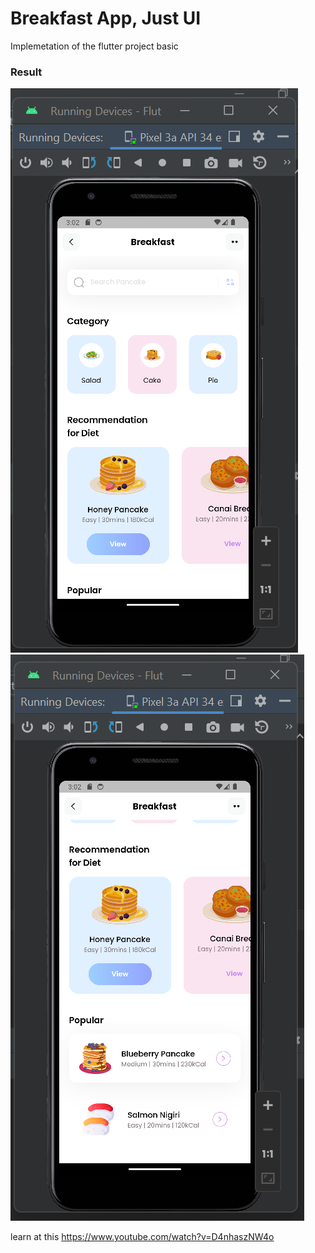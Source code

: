 # Breakfast App, Just UI
Implemetation of the flutter project basic

<h3>Result </h3>
<img src = 'https://github.com/latifaharums/breakfast-apps/blob/main/Screenshot%202023-08-27%20150252.png'/>
<img src = 'https://github.com/latifaharums/breakfast-apps/blob/main/Screenshot%202023-08-27%20150309.png'/>

learn at this https://www.youtube.com/watch?v=D4nhaszNW4o
